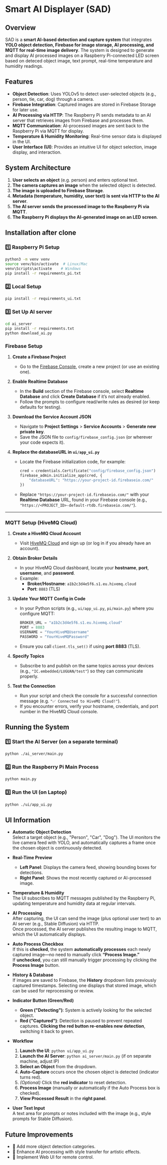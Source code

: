 # Smart AI Displayer (SAD)

## Overview
SAD is a **smart AI-based detection and capture system** that integrates **YOLO object detection, Firebase for image storage, AI processing, and MQTT for real-time image delivery**. The system is designed to generate and display AI processed images on a Raspberry Pi-connected LED screen based on deteced object image, text prompt, real-time temperature and humidity readings.

## Features
- **Object Detection**: Uses YOLOv5 to detect user-selected objects (e.g., person, tie, car, dog) through a camera.
- **Firebase Integration**: Captured images are stored in Firebase Storage for later use.
- **AI Processing via HTTP**: The Raspberry Pi sends metadata to an AI server that retrieves images from Firebase and processes them.
- **MQTT Communication**: AI-processed images are sent back to the Raspberry Pi via MQTT for display.
- **Temperature & Humidity Monitoring**: Real-time sensor data is displayed in the UI.
- **User Interface (UI)**: Provides an intuitive UI for object selection, image display, and interaction.

## System Architecture
1. **User selects an object** (e.g. person) and enters optional text.
2. **The camera captures an image** when the selected object is detected.
3. **The image is uploaded to Firebase Storage**.
4. **Metadata (temperature, humidity, user text) is sent via HTTP to the AI server**.
5. **The AI server sends the processed image to the Raspberry Pi via MQTT**.
7. **The Raspberry Pi displays the AI-generated image on an LED screen**.

## Installation after clone
### 1️⃣ Raspberry Pi Setup
```bash
python3 -m venv venv
source venv/bin/activate  # Linux/Mac
venv\Scripts\activate    # Windows
pip install -r requirements_pi.txt
```
### 2️⃣ Local Setup
```bash
pip install -r requirements_ui.txt
```
### 3️⃣ Set Up AI server
```bash
cd ai_server
pip install -r requirements.txt
python download_ai.py
```


### Firebase Setup
1. **Create a Firebase Project**  
   - Go to the [Firebase Console](https://console.firebase.google.com/), create a new project (or use an existing one).

2. **Enable Realtime Database**  
   - In the **Build** section of the Firebase console, select **Realtime Database** and click **Create Database** if it’s not already enabled.
   - Follow the prompts to configure read/write rules as desired (or keep defaults for testing).

3. **Download the Service Account JSON**  
   - Navigate to **Project Settings** > **Service Accounts** > **Generate new private key**.
   - Save the JSON file to `config/firebase_config.json` (or wherever your code expects it).

4. **Replace the databaseURL in `ui/app_ui.py`**  
   - Locate the Firebase initialization code, for example:
     ```python
     cred = credentials.Certificate("config/firebase_config.json")
     firebase_admin.initialize_app(cred, {
         "databaseURL": "https://your-project-id.firebaseio.com/"
     })
     ```
   - Replace `"https://your-project-id.firebaseio.com/"` with your **Realtime Database** URL, found in your Firebase console (e.g., `"https://<PROJECT_ID>-default-rtdb.firebaseio.com/"`).

---

### MQTT Setup (HiveMQ Cloud)
1. **Create a HiveMQ Cloud Account**  
   - Visit [HiveMQ Cloud](https://www.hivemq.com/mqtt-cloud-broker/) and sign up (or log in if you already have an account).

2. **Obtain Broker Details**  
   - In your HiveMQ Cloud dashboard, locate your **hostname**, **port**, **username**, and **password**.  
   - Example:  
     - **Broker/Hostname**: `a1b2c3d4e5f6.s1.eu.hivemq.cloud`  
     - **Port**: `8883` (TLS)  

3. **Update Your MQTT Config in Code**  
   - In your Python scripts (e.g., `ui/app_ui.py`, `pi/main.py`) where you configure MQTT:
     ```python
     BROKER_URL = "a1b2c3d4e5f6.s1.eu.hivemq.cloud"
     PORT = 8883
     USERNAME = "YourHiveMQUsername"
     PASSWORD = "YourHiveMQPassword"
     ```
   - Ensure you call `client.tls_set()` if using **port 8883** (TLS).

4. **Specify Topics**  
   - Subscribe to and publish on the same topics across your devices (e.g., `"IC.embedded/LUGUAN/test"`) so they can communicate properly.

5. **Test the Connection**  
   - Run your script and check the console for a successful connection message (e.g. `"✅ Connected to HiveMQ Cloud!"`).
   - If you encounter errors, verify your hostname, credentials, and port number in the HiveMQ Cloud console.


## Running the System
### 1️⃣ Start the AI Server (on a separate terminal)
```bash
python ./ai_server/main.py 
```
### 2️⃣ Run the Raspberry Pi Main Process
```bash
python main.py
```
### 3️⃣ Run the UI (on Laptop)
```bash
python ./ui/app_ui.py
```

## UI Information

- **Automatic Object Detection**  
  Select a target object (e.g., "Person", "Car", "Dog"). The UI monitors the live camera feed with YOLO, and automatically captures a frame once the chosen object is continuously detected.

- **Real-Time Preview**  
  - **Left Panel**: Displays the camera feed, showing bounding boxes for detections.  
  - **Right Panel**: Shows the most recently captured or AI-processed image.

- **Temperature & Humidity**  
  The UI subscribes to MQTT messages published by the Raspberry Pi, updating temperature and humidity data at regular intervals.

- **AI Processing**  
  After capturing, the UI can send the image (plus optional user text) to an AI server (e.g., Stable Diffusion) via HTTP.  
  Once processed, the AI server publishes the resulting image to MQTT, which the UI automatically displays.

- **Auto Process Checkbox**  
  If this is **checked**, the system **automatically processes** each newly captured image—no need to manually click **“Process Image.”**  
  If **unchecked**, you can still manually trigger processing by clicking the **Process Image** button.

- **History & Database**  
  If images are saved to Firebase, the **History** dropdown lists previously captured timestamps. Selecting one displays that stored image, which can be used for reprocessing or review.

- **Indicator Button (Green/Red)**  
  - **Green ("Detecting")**: System is actively looking for the selected object.  
  - **Red ("Captured")**: Detection is paused to prevent repeated captures. **Clicking the red button re-enables new detection**, switching it back to green.

- **Workflow**  
  1. **Launch the UI**: `python ui/app_ui.py`  
  2. **Launch the AI Server**: `python ai_server/main.py` (if on separate machine, adjust IP)  
  3. **Select an Object** from the dropdown.  
  4. **Auto-Capture** occurs once the chosen object is detected (indicator turns red).  
  5. *(Optional)* Click the **red indicator** to reset detection.  
  6. **Process Image** (manually or automatically if the Auto Process box is checked).  
  7. **View Processed Result** in the **right panel**.

- **User Text Input**  
  A text area for prompts or notes included with the image (e.g., style prompts for Stable Diffusion).

## Future Improvements
- 🔹 Add more object detection categories.
- 🔹 Enhance AI processing with style transfer for artistic effects.
- 🔹 Implement Web UI for remote control.

